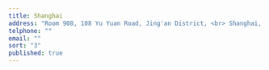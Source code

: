 ```yaml
---
title: Shanghai
address: "Room 908, 108 Yu Yuan Road, Jing'an District, <br> Shanghai, 200040"
telphone: ""
email: ""
sort: "3"
published: true
---
```


